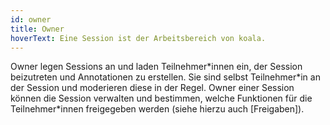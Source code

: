 ```yaml
---
id: owner
title: Owner
hoverText: Eine Session ist der Arbeitsbereich von koala.
---
```


Owner legen Sessions an und laden Teilnehmer\*innen ein, der Session beizutreten und Annotationen zu erstellen. Sie sind selbst Teilnehmer\*in an der Session und moderieren diese in der Regel. Owner einer Session können die Session verwalten und bestimmen, welche Funktionen für die Teilnehmer\*innen freigegeben werden (siehe hierzu auch [Freigaben]).
